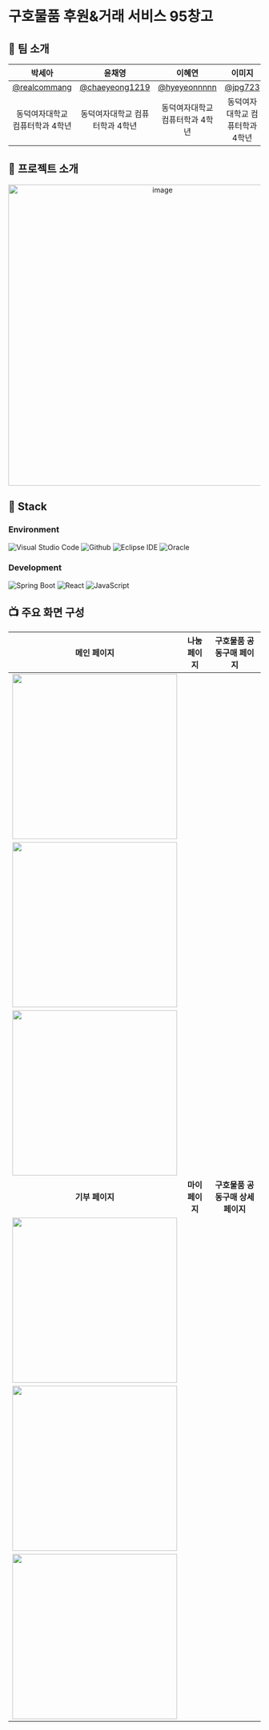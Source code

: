 # 구호물품 후원&거래 서비스 95창고

## 🙌 팀 소개

|**박세아**|**윤채영**|**이혜연**|**이미지**|          
|:---:|:---:|:---:|:---:|
| [@realcommang](https://github.com/realcommang)   |    [@chaeyeong1219](https://github.com/chaeyeong1219)  | [@hyeyeonnnnn](https://github.com/hyeyeonnnnn)  | [@jpg723](https://github.com/jpg723)  |
| 동덕여자대학교 컴퓨터학과 4학년 | 동덕여자대학교 컴퓨터학과 4학년 | 동덕여자대학교 컴퓨터학과 4학년 | 동덕여자대학교 컴퓨터학과 4학년 |
## 📑 프로젝트 소개
<div align="center">
  <img width="600" alt="image" src="https://github.com/jpg723/SoftwareProject/assets/86431761/5cca0af2-42f2-49f9-a6c0-6a12834adc77">
</div>

## 🔧 Stack
### Environment
![Visual Studio Code](https://img.shields.io/badge/Visual%20Studio%20Code-007ACC?style=for-the-badge&logo=Visual%20Studio%20Code&logoColor=white)
![Github](https://img.shields.io/badge/GitHub-181717?style=for-the-badge&logo=GitHub&logoColor=white) ![Eclipse IDE](https://img.shields.io/badge/Eclipse%20IDE-2C2255?style=for-the-badge&logo=Eclipse%20IDE&logoColor=white) ![Oracle](https://img.shields.io/badge/Oracle-F80000?style=for-the-badge&logo=Oracle&logoColor=white)               
### Development
![Spring Boot](https://img.shields.io/badge/Spring%20Boot-6DB33F?style=for-the-badge&logo=Spring%20Boot&logoColor=white)
![React](https://img.shields.io/badge/React-20232A?style=for-the-badge&logo=react&logoColor=61DAFB)
![JavaScript](https://img.shields.io/badge/JavaScript-F7DF1E?style=for-the-badge&logo=Javascript&logoColor=white)


## 📺 주요 화면 구성
|**메인 페이지**|**나눔 페이지**|**구호물품 공동구매 페이지**|
|:---:|:---:|:---:|
| <img width="329" src="https://github.com/jpg723/SoftwareProject/assets/86431761/660dc51e-6727-45cb-bc2e-1ab538570847"/> 
| <img width="329" src="https://github.com/jpg723/SoftwareProject/assets/86431761/f917cd18-212b-42bd-a2f4-60e0e0dc7615"/>
| <img width="329" src="https://github.com/jpg723/SoftwareProject/assets/86431761/7b04b07b-e31c-4172-8ab4-02381748e7f8"/> 
|**기부 페이지**|**마이페이지**|**구호물품 공동구매 상세 페이지**|  
| <img width="329" src="https://github.com/jpg723/SoftwareProject/assets/86431761/8097baad-5481-428a-9e2b-4e70c2538191"/>   
| <img width="329" src="https://github.com/jpg723/SoftwareProject/assets/86431761/b2e2ef76-8f9c-4bc1-9c8a-f8423f6823cf"/>     
| <img width="329" src="https://github.com/jpg723/SoftwareProject/assets/86431761/2e43e612-b4f0-47d0-9b8b-d22226287a18"/>

